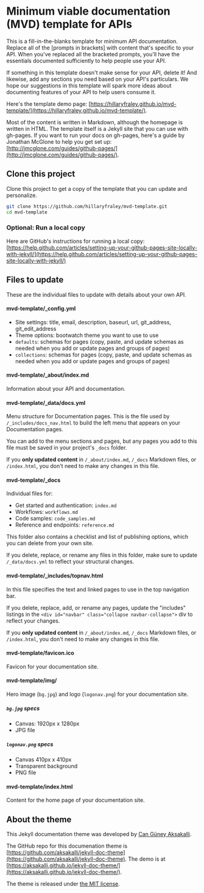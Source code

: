 # Minimum viable documentation (MVD) template for APIs

This is a fill-in-the-blanks template for minimum API documentation. Replace all of the [prompts in brackets] with content that's specific to your API. When you've replaced all the bracketed prompts, you'll have the essentials documented sufficiently to help people use your API.

If something in this template doesn't make sense for your API, delete it! And likewise, add any sections you need based on your API's particulars. We hope our suggestions in this template will spark more ideas about documenting features of your API to help users consume it.

Here's the template demo page: [https://hillaryfraley.github.io/mvd-template/](https://hillaryfraley.github.io/mvd-template/).

Most of the content is written in Markdown, although the homepage is written in HTML. The template itself is a Jekyll site that you can use with gh-pages. If you want to run your docs on gh-pages, here's a guide by Jonathan McGlone to help you get set up: [http://jmcglone.com/guides/github-pages/](http://jmcglone.com/guides/github-pages/).

## Clone this project

Clone this project to get a copy of the template that you can update and personalize.

```bash
git clone https://github.com/hillaryfraley/mvd-template.git
cd mvd-template
```

### Optional: Run a local copy

Here are GitHub's instructions for running a local copy: [https://help.github.com/articles/setting-up-your-github-pages-site-locally-with-jekyll/](https://help.github.com/articles/setting-up-your-github-pages-site-locally-with-jekyll/)

## Files to update

These are the individual files to update with details about your own API.

#### mvd-template/_config.yml

* Site settings: title, email, description, baseurl, url, git_address, git_edit_address
* Theme options: bootwatch theme you want to use to use
* `defaults`: schemas for pages (copy, paste, and update schemas as needed when you add or update pages and groups of pages)
* `collections`: schemas for pages (copy, paste, and update schemas as needed when you add or update pages and groups of pages)

#### mvd-template/_about/index.md

Information about your API and documentation.

#### mvd-template/_data/docs.yml

Menu structure for Documentation pages. This is the file used by `/_includes/docs_nav.html` to build the left menu that appears on your Documentation pages.

You can add to the menu sections and pages, but any pages you add to this file must be saved in your project's `_docs` folder.

If you **only updated content** in `/_about/index.md`, `/_docs` Markdown files, or `/index.html`, you don't need to make any changes in this file.

#### mvd-template/_docs

Individual files for:
* Get started and authentication: `index.md`
* Workflows: `workflows.md`
* Code samples: `code_samples.md`
* Reference and endpoints: `reference.md`

This folder also contains a checklist and list of publishing options, which you can delete from your own site.

If you delete, replace, or rename any files in this folder, make sure to update `/_data/docs.yml` to reflect your structural changes.

#### mvd-template/_includes/topnav.html

In this file specifies the text and linked pages to use in the top navigation bar.

If you delete, replace, add, or rename any pages, update the "includes" listings in the `<div id="navbar" class="collapse navbar-collapse">` div to reflect your changes.

If you **only updated content** in `/_about/index.md`, `/_docs` Markdown files, or `/index.html`, you don't need to make any changes in this file.

#### mvd-template/favicon.ico

Favicon for your documentation site.

#### mvd-template/img/

Hero image (`bg.jpg`) and logo (`logonav.png`) for your documentation site.

##### `bg.jpg` specs

* Canvas: 1920px x 1280px
* JPG file

##### `logonav.png` specs

* Canvas 410px x 410px
* Transparent background
* PNG file

#### mvd-template/index.html

Content for the home page of your documentation site.

## About the theme

This Jekyll documentation theme was developed by [Can Güney Aksakalli](https://aksakalli.github.io).

The GitHub repo for this documenation theme is [https://github.com/aksakalli/jekyll-doc-theme](https://github.com/aksakalli/jekyll-doc-theme). The demo is at [https://aksakalli.github.io/jekyll-doc-theme/](https://aksakalli.github.io/jekyll-doc-theme/).

The theme is released under [the MIT license](LICENSE).

